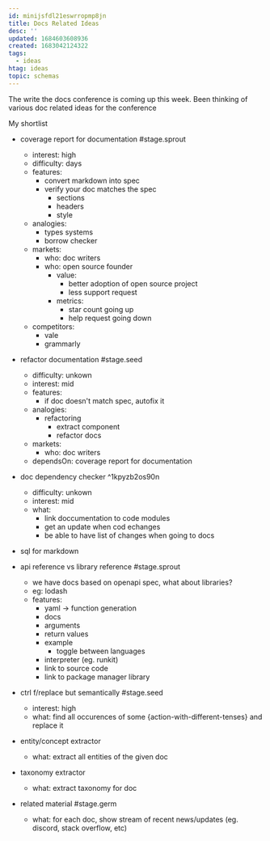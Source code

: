 ```yaml
---
id: minijsfdl21eswrropmp8jn
title: Docs Related Ideas
desc: ''
updated: 1684603608936
created: 1683042124322
tags:
  - ideas
htag: ideas
topic: schemas
---
```


The write the docs conference is coming up this week. Been thinking of various doc related ideas for the conference

My shortlist

- coverage report for documentation #stage.sprout
    - interest: high
    - difficulty: days
    - features:
        - convert markdown into spec
        - verify your doc matches the spec
            - sections
            - headers
            - style
    - analogies: 
        - types systems
        - borrow checker
    - markets:
        - who: doc writers
        - who: open source founder
            - value: 
                - better adoption of open source project
                - less support request
            - metrics:
                - star count going up
                - help request going down
    - competitors:
        - vale
        - grammarly
    
- refactor documentation #stage.seed
    - difficulty: unkown
    - interest: mid
    - features:
        - if doc doesn't match spec, autofix it
    - analogies: 
        - refactoring
            - extract component
            - refactor docs
    - markets:
        - who: doc writers
    - dependsOn: coverage report for documentation

- doc dependency checker ^1kpyzb2os90n
    - difficulty: unkown
    - interest: mid
    - what:
        - link doccumentation to code modules
        - get an update when cod echanges
        - be able to have list of changes when going to docs

- sql for markdown

- api reference vs library reference #stage.sprout
    - we have docs based on openapi spec, what about libraries?
    - eg: lodash
    - features:
        - yaml -> function generation
        - docs
        - arguments
        - return values
        - example
            - toggle between languages
        - interpreter (eg. runkit)
        - link to source code
        - link to package manager library

- ctrl f/replace but semantically #stage.seed
    - interest: high
    - what: find all occurences of some {action-with-different-tenses} and replace it

- entity/concept extractor
    - what: extract all entities of the given doc
- taxonomy extractor
    - what: extract taxonomy for doc

- related material #stage.germ
    - what: for each doc, show stream of recent news/updates (eg. discord, stack overflow, etc)
